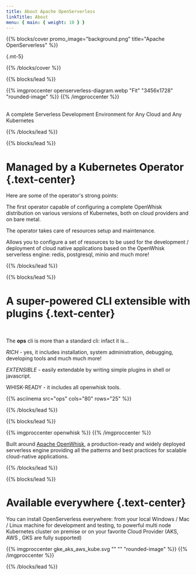 ```yaml
---
title: About Apache OpenServerless
linkTitle: About
menu: { main: { weight: 10 } }
---
```


{{% blocks/cover promo_image="background.png"  title="Apache OpenServerless" %}}

{.mt-5}

{{% /blocks/cover %}}

{{% blocks/lead %}}

{{% imgproccenter openserverless-diagram.webp "Fit" "3456x1728" "rounded-image"  %}}
{{% /imgproccenter %}}

<br/>A complete Serverless Development Environment for Any Cloud and Any Kubernetes



{{% /blocks/lead %}}

{{% blocks/lead %}}

# Managed by a Kubernetes Operator {.text-center}

Here are some of the operator's strong points:

The first operator capable of configuring a complete OpenWhisk distribution on various versions of Kubernetes, 
both on cloud providers and on bare metal.

The operator takes care of resources setup and maintenance.

Allows you to configure a set of resources to be used for the development / deployment of cloud native applications 
based on the OpenWhisk serverless engine: redis, postgresql, minio and much more!


{{% /blocks/lead %}}

{{% blocks/lead %}}

# A super-powered CLI extensible with plugins {.text-center}
<br/>

The <strong>ops</strong> cli is more than a standard cli: infact it is...


_RICH_ - yes, it includes installation, system administration, debugging, developing tools and much much
more!

_EXTENSIBLE_ - easily extendable by writing simple plugins in shell or javascript.


WHISK-READY - it includes all openwhisk tools.


<div class="ops-asciinema-ext">
{{% asciinema src="ops" cols="80" rows="25" %}}
</div>



{{% /blocks/lead %}}

{{% blocks/lead %}}

{{% imgproccenter openwhisk %}}
{{% /imgproccenter %}}

Built around <a href="https://openwhisk.apache.org">Apache OpenWhisk</a>, a production-ready and widely deployed
serverless engine providing all the patterns and best practices for scalable cloud-native applications.

{{% /blocks/lead %}}


{{% blocks/lead %}}

# Available everywhere {.text-center}

You can install OpenServerless everywhere: from your local Windows / Mac / Linux machine for development and testing,
to powerful multi node Kubernetes cluster on premise or on your favorite Cloud Provider (AKS, AWS , GKS are fully
supported)



{{% imgproccenter gke_aks_aws_kube.svg "" "" "rounded-image"  %}}
{{% /imgproccenter %}}

{{% /blocks/lead %}}

